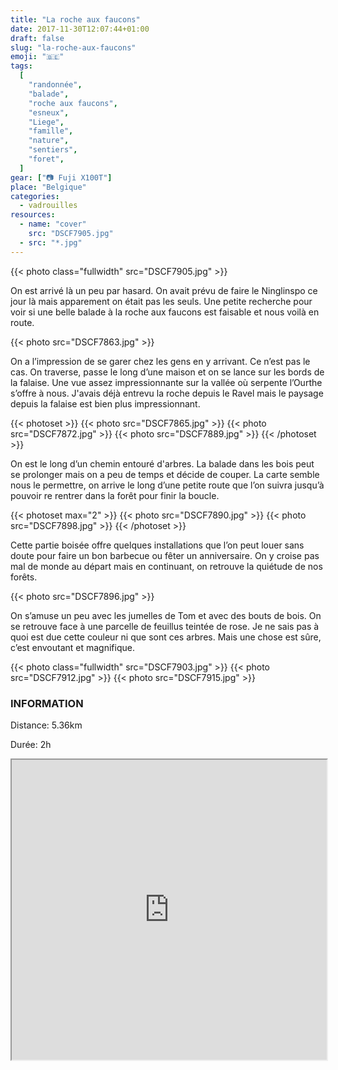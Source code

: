 ```yaml
---
title: "La roche aux faucons"
date: 2017-11-30T12:07:44+01:00
draft: false
slug: "la-roche-aux-faucons"
emoji: "🇧🇪"
tags:
  [
    "randonnée",
    "balade",
    "roche aux faucons",
    "esneux",
    "Liege",
    "famille",
    "nature",
    "sentiers",
    "foret",
  ]
gear: ["📷 Fuji X100T"]
place: "Belgique"
categories:
  - vadrouilles
resources:
  - name: "cover"
    src: "DSCF7905.jpg"
  - src: "*.jpg"
---
```


{{< photo class="fullwidth" src="DSCF7905.jpg" >}}

On est arrivé là un peu par hasard. On avait prévu de faire le Ninglinspo ce jour là mais apparement on était pas les seuls. Une petite recherche pour voir si une belle balade à la roche aux faucons est faisable et nous voilà en route.

<!-- more -->

{{< photo src="DSCF7863.jpg" >}}

On a l’impression de se garer chez les gens en y arrivant. Ce n’est pas le cas. On traverse, passe le long d’une maison et on se lance sur les bords de la falaise. Une vue assez impressionnante sur la vallée où serpente l’Ourthe s’offre à nous. J'avais déjà entrevu la roche depuis le Ravel mais le paysage depuis la falaise est bien plus impressionnant.

{{< photoset >}}
{{< photo src="DSCF7865.jpg" >}}
{{< photo src="DSCF7872.jpg" >}}
{{< photo src="DSCF7889.jpg" >}}
{{< /photoset >}}

On est le long d’un chemin entouré d'arbres. La balade dans les bois peut se prolonger mais on a peu de temps et décide de couper. La carte semble nous le permettre, on arrive le long d’une petite route que l’on suivra jusqu’à pouvoir re rentrer dans la forêt pour finir la boucle.

{{< photoset max="2" >}}
{{< photo src="DSCF7890.jpg" >}}
{{< photo src="DSCF7898.jpg" >}}
{{< /photoset >}}

Cette partie boisée offre quelques installations que l’on peut louer sans doute pour faire un bon barbecue ou fêter un anniversaire. On y croise pas mal de monde au départ mais en continuant, on retrouve la quiétude de nos forêts.

{{< photo src="DSCF7896.jpg" >}}

On s’amuse un peu avec les jumelles de Tom et avec des bouts de bois. On se retrouve face à une parcelle de feuillus teintée de rose. Je ne sais pas à quoi est due cette couleur ni que sont ces arbres. Mais une chose est sûre, c’est envoutant et magnifique.

{{< photo class="fullwidth" src="DSCF7903.jpg" >}}
{{< photo src="DSCF7912.jpg" >}}
{{< photo src="DSCF7915.jpg" >}}

### INFORMATION

Distance: 5.36km

Durée: 2h

<div>
<iframe data-card-recommend="0" data-card-recommend="0" data-card-recommend="0" data-card-recommend="0" data-card-recommend="0" data-card-recommend="0" data-card-recommend="0" scrolling="no"  data-card-recommend="0" src="https://www.google.com/maps/d/embed?mid=1JlEh4zfnQmXykqjUp1gdIFe6GqFmrzCI" width="100%" height="480"></iframe>
</div>
